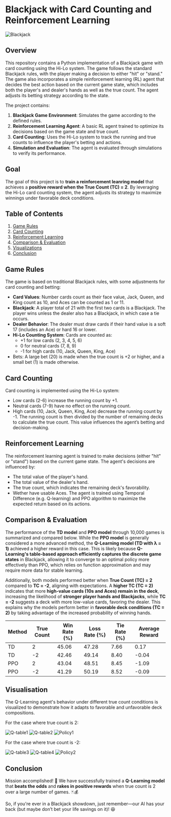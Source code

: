 # Blackjack with Card Counting and Reinforcement Learning

![Blackjack](images/blackjack_bg.png)

## Overview

This repository contains a Python implementation of a Blackjack game with card counting using the Hi-Lo system. The game follows the standard Blackjack rules, with the player making a decision to either "hit" or "stand." The game also incorporates a simple reinforcement learning (RL) agent that decides the best action based on the current game state, which includes both the player's and dealer's hands as well as the true count. The agent adjusts its betting strategy according to the state.

The project contains:
1. **Blackjack Game Environment**: Simulates the game according to the defined rules.
2. **Reinforcement Learning Agent**: A basic RL agent trained to optimize its decisions based on the game state and true count.
3. **Card Counting**: Uses the Hi-Lo system to track the running and true counts to influence the player's betting and actions.
4. **Simulation and Evaluation**: The agent is evaluated through simulations to verify its performance.

## Goal

The goal of this project is to **train a reinforcement leanring model** that achieves a **positive reward when the True Count (TC) = 2**. By leveraging the Hi-Lo card counting system, the agent adjusts its strategy to maximize winnings under favorable deck conditions.  

## Table of Contents

1. [Game Rules](#game-rules)
2. [Card Counting](#card-counting)
3. [Reinforcement Learning](#reinforcement-learning)
4. [Comparison & Evaluation](#evaluation)
5. [Visualizations](#visualizations)
6. [Conclusion](#conclusion)

## Game Rules
The game is based on traditional Blackjack rules, with some adjustments for card counting and betting:
- **Card Values**: Number cards count as their face value, Jack, Queen, and King count as 10, and Aces can be counted as 1 or 11.
- **Blackjack**: A player total of 21 with the first two cards is a Blackjack. The player wins unless the dealer also has a Blackjack, in which case a tie occurs.
- **Dealer Behavior**: The dealer must draw cards if their hand value is a soft 17 (includes an Ace) or hard 16 or lower.
- **Hi-Lo Counting System**: Cards are counted as:
    - +1 for low cards (2, 3, 4, 5, 6)
    - 0 for neutral cards (7, 8, 9)
    - -1 for high cards (10, Jack, Queen, King, Ace)
- Bets: A large bet (20) is made when the true count is +2 or higher, and a small bet (1) is made otherwise.

## Card Counting
Card counting is implemented using the Hi-Lo system:
- Low cards (2-6) increase the running count by +1.
- Neutral cards (7-9) have no effect on the running count.
- High cards (10, Jack, Queen, King, Ace) decrease the running count by -1.
The running count is then divided by the number of remaining decks to calculate the true count. This value influences the agent’s betting and decision-making.

## Reinforcement Learning
The reinforcement learning agent is trained to make decisions (either "hit" or "stand") based on the current game state. The agent's decisions are influenced by:
- The total value of the player's hand.
- The total value of the dealer's hand.
- The true count, which indicates the remaining deck's favorability.
- Wether have usable Aces.
The agent is trained using Temporal Difference (e.g. Q-learning) and PPO algorithm to maximize the expected return based on its actions.

## Comparison & Evaluation
The performance of the **TD model** and **PPO model** through 10,000 games is summarized and compared below. While the **PPO model** is generally considered a more advanced method, the **Q-Learning model (TD with λ = 1)** achieved a higher reward in this case. This is likely because **Q-Learning's table-based approach efficiently captures the discrete game states** in Blackjack, allowing it to converge to an optimal policy more effectively than PPO, which relies on function approximation and may require more data for stable learning.

Additionally, both models performed better when **True Count (TC) = 2** compared to **TC = -2**, aligning with expectations. A **higher TC (TC = 2)** indicates that more **high-value cards (10s and Aces) remain in the deck**, increasing the likelihood of **stronger player hands and Blackjacks**, while **TC = -2** suggests a deck with more low-value cards, favoring the dealer. This explains why the models perform better in **favorable deck conditions (TC = 2)** by taking advantage of the increased probability of winning hands.

| Method    | True Count  | Win Rate (%) | Loss Rate (%) | Tie Rate (%) | Average Reward |
|-----------|-------------|--------------|---------------|--------------|----------------|
| TD        | 2           | 45.06        | 47.28         | 7.66         | 0.17           |
| TD        | -2          | 42.46        | 49.14         | 8.40         | -0.04          |
| PPO       | 2           | 43.04        | 48.51         | 8.45         | -1.09          |
| PPO       | -2          | 41.29        | 50.19         | 8.52         | -0.09          |

## Visualisation
The Q-Learning agent's behavior under different true count conditions is visualized to demonstrate how it adapts to favorable and unfavorable deck compositions.

For the case where true count is 2:

![Q-table1](images/qtable_tc2_false.png)
![Q-table2](images/qtable_tc2_true.png)
![Policy1](images/policy_tc2.png)

For the case where true count is -2:

![Q-table3](images/qtable_tc-2_false.png)
![Q-table4](images/qtable_tc-2_true.png)
![Policy2](images/policy_tc-2.png)

## Conclusion
Mission accomplished! 🎉 We have successfully trained a **Q-Learning model** that **beats the odds** and **rakes in positive rewards** when true count is 2 over a large number of games. 🃏💰  

So, if you're ever in a Blackjack showdown, just remember—our AI has your back (but maybe don’t bet your life savings on it)! 😆  


